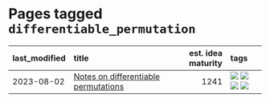 # Pages tagged `differentiable_permutation`

|last_modified|title|est. idea maturity|tags
|:---|:---|---:|:---|
|2023-08-02|[Notes on differentiable permutations](../differentiable_permutations.md)|1241|[![](https://img.shields.io/badge/tag-differentiable_permutation-e13c2b)](../tags/differentiable_permutation.md) [![](https://img.shields.io/badge/tag-experimental-b08442)](../tags/experimental.md) [![](https://img.shields.io/badge/tag-interpretability-7fe3bd)](../tags/interpretability.md) [![](https://img.shields.io/badge/tag-regularization-297b32)](../tags/regularization.md)|